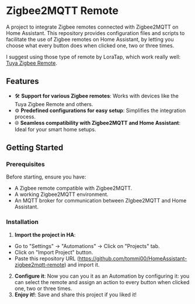 # Zigbee2MQTT Remote

A project to integrate Zigbee remotes connected with Zigbee2MQTT on Home Assistant. 
This repository provides configuration files and scripts to facilitate the use of Zigbee remotes on Home Assistant, by letting you choose what every button does when clicked one, two or three times.

I suggest using those type of remote by LoraTap, which work really well: [Tuya Zigbee Remote](https://s.click.aliexpress.com/e/_o2cAT67).


## Features

- 🛠️ **Support for various Zigbee remotes**: Works with devices like the Tuya Zigbee Remote and others.  
- ⚙️ **Predefined configurations for easy setup**: Simplifies the integration process.  
- 🌐 **Seamless compatibility with Zigbee2MQTT and Home Assistant**: Ideal for your smart home setups.  

## Getting Started

### Prerequisites

Before starting, ensure you have:

- A Zigbee remote compatible with Zigbee2MQTT.
- A working Zigbee2MQTT environment.
- An MQTT broker for communication between ZIgbee2MQTT and Home Assistant.

### Installation

1. **Import the project in HA**:
- Go to "Settings" -> "Automations" -> Click on "Projects" tab.
- Click on "Import Project" button.
- Paste this repository URL (https://github.com/tommi00/HomeAssistant-zigbee2mqtt-remote) and import it.
2. **Configure it**:
  Now you can you it as an Automation by configuring it: you can select the remote and assign an action to every button when clicked one, two or three times.
3. **Enjoy it!**:
  Save and share this project if you liked it!

